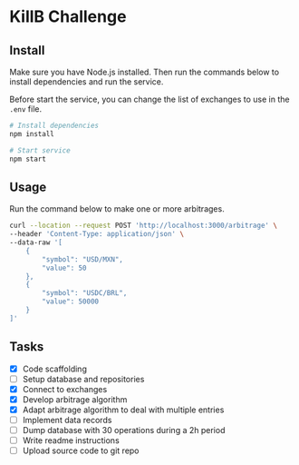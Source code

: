 # KillB Challenge

## Install

Make sure you have Node.js installed.
Then run the commands below to install dependencies and run the service.

Before start the service, you can change the list of exchanges to use in the `.env` file.

```bash
# Install dependencies
npm install

# Start service
npm start
```

## Usage

Run the command below to make one or more arbitrages.

```bash
curl --location --request POST 'http://localhost:3000/arbitrage' \
--header 'Content-Type: application/json' \
--data-raw '[
    {
        "symbol": "USD/MXN",
        "value": 50
    },
    {
        "symbol": "USDC/BRL",
        "value": 50000
    }
]'
```

## Tasks

- [x] Code scaffolding
- [ ] Setup database and repositories
- [x] Connect to exchanges
- [x] Develop arbitrage algorithm
- [x] Adapt arbitrage algorithm to deal with multiple entries
- [ ] Implement data records
- [ ] Dump database with 30 operations during a 2h period
- [ ] Write readme instructions
- [ ] Upload source code to git repo
